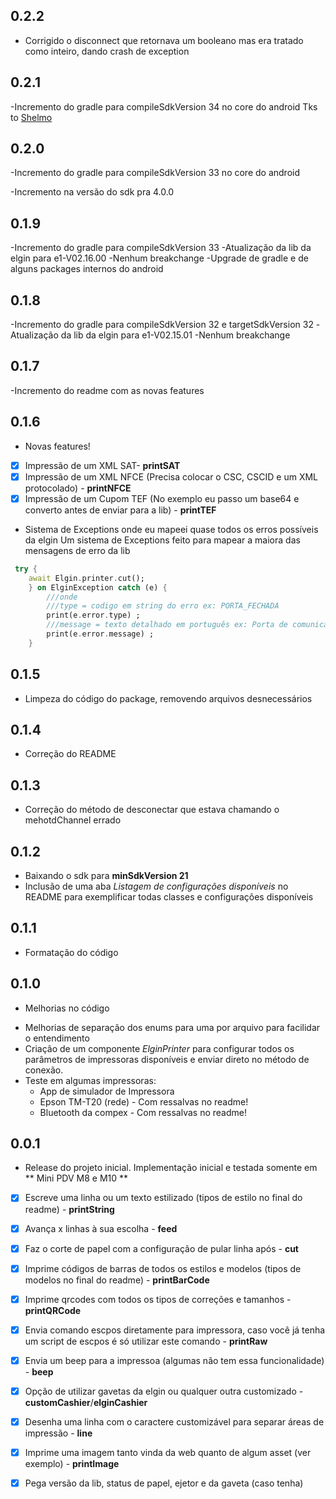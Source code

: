 ## 0.2.2
- Corrigido o disconnect que retornava um booleano mas era tratado como inteiro, dando crash de exception

## 0.2.1
-Incremento do gradle para compileSdkVersion 34 no core do android 
Tks to [Shelmo](https://github.com/Shelmo)

## 0.2.0
-Incremento do gradle para compileSdkVersion 33 no core do android

-Incremento na versão do sdk pra 4.0.0



## 0.1.9
-Incremento do gradle para compileSdkVersion 33 
-Atualização da lib da elgin para e1-V02.16.00 
-Nenhum breakchange
-Upgrade de gradle e de alguns packages internos do android

## 0.1.8
-Incremento do gradle para compileSdkVersion 32 e targetSdkVersion 32
-Atualização da lib da elgin para e1-V02.15.01 
-Nenhum breakchange

## 0.1.7
-Incremento do readme com as novas features

## 0.1.6
-   Novas features!
- [x] Impressão de um XML SAT-  **printSAT**
- [x] Impressão de um XML NFCE (Precisa colocar o CSC, CSCID e um XML protocolado) - **printNFCE**
- [x] Impressão de um Cupom TEF (No exemplo eu passo um base64 e converto antes de enviar para a lib) - **printTEF**
- Sistema de Exceptions onde eu mapeei quase todos os erros possíveis da elgin
Um sistema de Exceptions feito para mapear a maiora das mensagens de erro da lib
```dart
 try {
    await Elgin.printer.cut();
    } on ElginException catch (e) {
        ///onde
        ///type = codigo em string do erro ex: PORTA_FECHADA
        print(e.error.type) ;
        ///message = texto detalhado em português ex: Porta de comunicação está fechada.
        print(e.error.message) ; 
    }
```

## 0.1.5
-   Limpeza do código do package, removendo arquivos desnecessários
## 0.1.4
-   Correção do README


## 0.1.3
-   Correção do método de desconectar que estava chamando o mehotdChannel errado

## 0.1.2
- Baixando o sdk para **minSdkVersion 21**
- Inclusão de uma aba *Listagem de configurações disponíveis* no README para exemplificar todas classes e configurações disponíveis

## 0.1.1
- Formatação do código

## 0.1.0

* Melhorias no código
-   Melhorias de separação dos enums para uma por arquivo para facilidar o entendimento
-   Criação de um componente *ElginPrinter* para configurar todos os parâmetros de impressoras disponíveis e enviar direto no método de conexão.
-   Teste em algumas impressoras:
    -   App de simulador de Impressora
    -   Epson TM-T20 (rede) - Com ressalvas no readme!
    -   Bluetooth da compex - Com ressalvas no readme!

## 0.0.1

* Release do projeto inicial.
Implementação inicial e testada somente em ** Mini PDV M8 e M10 **
- [x] Escreve uma linha ou um texto estilizado (tipos de estilo no final do readme) -  **printString**
- [x] Avança x linhas à sua escolha - **feed**
- [x] Faz o corte de papel com a configuração de pular linha após - **cut**
- [x] Imprime códigos de barras de todos os estilos e modelos (tipos de modelos no final do readme) - **printBarCode**
- [x] Imprime qrcodes com todos os tipos de correções e tamanhos - **printQRCode**
- [x] Envia comando escpos diretamente para impressora, caso você já tenha um script de escpos é só utilizar este comando  - **printRaw**
- [x] Envia um beep para a impressoa (algumas não tem essa funcionalidade)  - **beep**
- [x] Opção de utilizar gavetas da elgin ou qualquer outra customizado  - **customCashier**/**elginCashier**
- [x] Desenha uma linha com o caractere customizável para separar áreas de impressão  - **line**
- [x] Imprime uma imagem tanto vinda da web quanto de algum asset (ver exemplo) - **printImage**
- [x] Pega versão da lib, status de papel, ejetor e da gaveta (caso tenha) 

